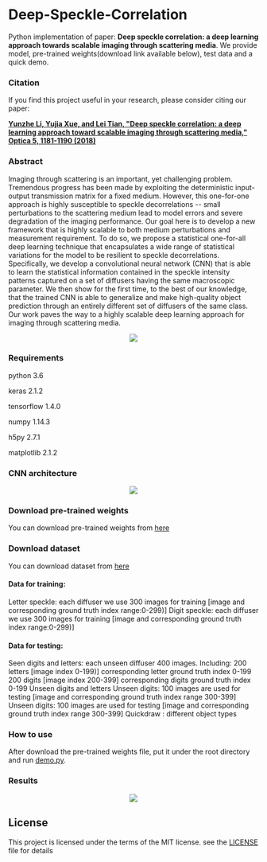 # Deep-Speckle-Correlation
Python implementation of paper: **Deep speckle correlation: a deep learning approach towards scalable imaging through scattering media**. We provide model, pre-trained weights(download link available below), test data and a quick demo.


### Citation
If you find this project useful in your research, please consider citing our paper:

[**Yunzhe Li, Yujia Xue, and Lei Tian, "Deep speckle correlation: a deep learning approach toward scalable imaging through scattering media," Optica 5, 1181-1190 (2018)**](https://www.osapublishing.org/optica/abstract.cfm?uri=optica-5-10-1181)


### Abstract
Imaging through scattering is an important, yet challenging problem. Tremendous progress has been made by exploiting the deterministic input-output transmission matrix for a fixed medium. However, this one-for-one approach is highly susceptible to speckle decorrelations -- small perturbations to the scattering medium lead to model errors and severe degradation of the imaging performance. Our goal here is to develop a new framework that is highly scalable to both medium perturbations and measurement requirement.  To do so, we propose a statistical one-for-all deep learning technique that encapsulates a wide range of statistical variations for the model to be resilient to speckle decorrelations. Specifically, we develop a convolutional neural network (CNN) that is able to learn the statistical information contained in the speckle intensity patterns captured on a set of diffusers having the same macroscopic parameter. We then show for the first time, to the best of our knowledge, that the trained CNN is able to generalize and make high-quality object prediction through an entirely different set of  diffusers of the same class. Our work paves the way to a highly scalable deep learning approach for imaging through scattering media. 

<p align="center">
  <img src="/images/img1.png">
</p>


### Requirements
python 3.6

keras 2.1.2

tensorflow 1.4.0

numpy 1.14.3

h5py 2.7.1

matplotlib 2.1.2


### CNN architecture
<p align="center">
  <img src="/images/img2.png">
</p>


### Download pre-trained weights
You can download pre-trained weights from [here](https://zenodo.org/records/14939667?token=eyJhbGciOiJIUzUxMiJ9.eyJpZCI6IjYxN2Q4ZDM0LTc3MWQtNDdiOS04MDY2LWQzYjM5MmFkZGE1YSIsImRhdGEiOnt9LCJyYW5kb20iOiI4N2I4MzY5YjNkZjRmMjMzYTAyMTFiMDI5NjQwYzk0NiJ9._LjMaI7t13wCyQA6MF4cBMacQ9SI8GrmuwaTBiIOKWfRrldPYZRJxjHKr4kvciulcubskLhg8xF_U55eEqGCnQ)

### Download dataset
You can download dataset from [here](https://zenodo.org/records/15361263?token=eyJhbGciOiJIUzUxMiJ9.eyJpZCI6IjA4NWZjOWNkLTAwNzctNGIyNi04ODNkLTIzOTIxYzA2NTg1ZCIsImRhdGEiOnt9LCJyYW5kb20iOiIwMTVlNTA0YjE2N2RjNTQ3NjlmOTQ4ZWM1MDE3MmY4NyJ9.7FuO7_HZdT-pXfJY5NHey6tZ_H4YwC1QEYfROznirjCO_OZNawN-CpaB6Brb6Qrona-rabd3NeOcQWlNAcOPwg)
#### Data for training:
Letter speckle: each diffuser we use 300 images for training [image and corresponding ground truth index range:0-299)]
Digit speckle: each diffuser we use 300 images for training [image and corresponding ground truth index range:0-299)]

#### Data for testing:
Seen digits and letters: each unseen diffuser 400 images.
Including:
200 letters [image index 0-199)] corresponding letter ground truth index 0-199
200 digits [image index 200-399] corresponding digits ground truth index 0-199
Unseen digits and letters
Unseen digits:  100 images are used for testing [image and corresponding ground truth index range 300-399]
Unseen digits: 100 images are used for testing [image and corresponding ground truth index range 300-399]
Quickdraw : different object types


### How to use
After download the pre-trained weights file, put it under the root directory and run [demo.py](demo.py).


### Results
<p align="center">
  <img src="/images/img3.png">
</p>


## License
This project is licensed under the terms of the MIT license. see the [LICENSE](LICENSE) file for details
